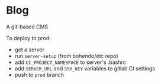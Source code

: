 # Blog

A git-based CMS

To deploy to prod:
- get a server
- run `server-setup` (from bohendo/etc repo)
- add `CI_PROJECT_NAMESPACE` to server's .bashrc
- add `SERVER_URL` and `SSH_KEY` variables to gitlab CI settings
- push to `prod` branch
